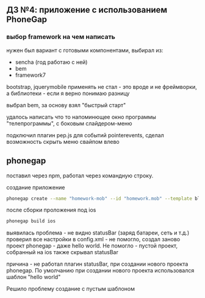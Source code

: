 ДЗ №4: приложение с использованием PhoneGap
-----

### выбор framework на чем написать 
нужен был вариант с готовыми компонентами, выбирал из:
- sencha (год работаю с ней)
- bem
- framework7

bootstrap, jquerymobile применять не стал - это вроде и не фреймворки, а библиотеки - если я верно понимаю разницу

выбрал bem, за основу взял "быстрый старт"

удалось написать что то напоминющее окно программы "телепрограммы", с боковым слайдером-меню

подключил плагин pep.js для событий pointerevents, сделал возможность скрыть меню свайпом влево


phonegap
-----
поставил через npm, работал через командную строку.


создание приложение 

```sh
phonegap create --name "homework-mob" --id "homework.mob" --template blank homework-mob
```


после сборки проложения под ios
```sh
phonegap build ios
```

выявилась проблема - не видно statusBar (заряд батареи, сеть и т.д.)
проверил все настройки в config.xml - не помогло, создал заново проект phonegap - даже hello world. Не помогло - пустой проект, собранный на ios также скрывал statusBar

причина - не работал плагин  statusBar, при создании нового проекта phonegap. По умолчанию при создании нового проекта использовался шаблон "hello world" 

Решило проблему создание с пустым шаблоном

